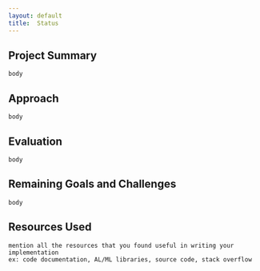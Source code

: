 ```yaml
---
layout: default
title:  Status
---
```



## Project Summary
    body

## Approach
    body


## Evaluation
    body

## Remaining Goals and Challenges
    body
    
    
## Resources Used
    mention all the resources that you found useful in writing your implementation
    ex: code documentation, AL/ML libraries, source code, stack overflow
